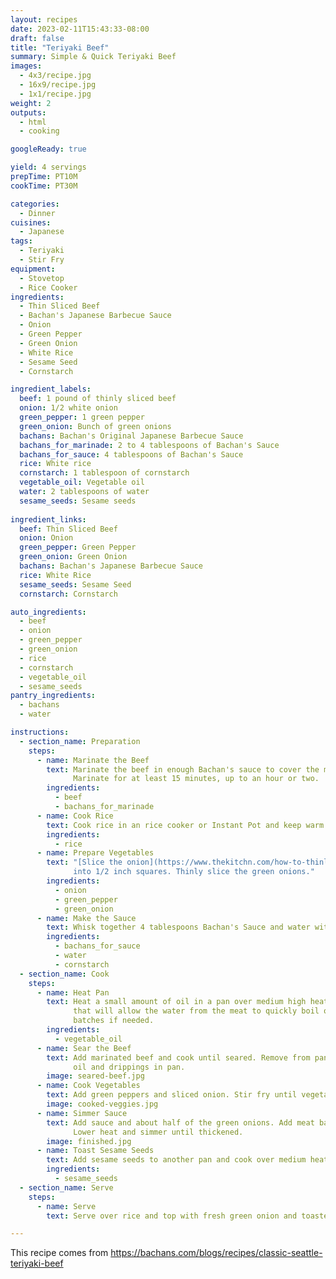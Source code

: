```yaml
---
layout: recipes
date: 2023-02-11T15:43:33-08:00
draft: false
title: "Teriyaki Beef"
summary: Simple & Quick Teriyaki Beef
images:
  - 4x3/recipe.jpg
  - 16x9/recipe.jpg
  - 1x1/recipe.jpg
weight: 2
outputs:
  - html
  - cooking

googleReady: true

yield: 4 servings
prepTime: PT10M
cookTime: PT30M

categories:
  - Dinner
cuisines:
  - Japanese
tags:
  - Teriyaki
  - Stir Fry
equipment:
  - Stovetop
  - Rice Cooker
ingredients:
  - Thin Sliced Beef
  - Bachan's Japanese Barbecue Sauce
  - Onion
  - Green Pepper
  - Green Onion
  - White Rice
  - Sesame Seed
  - Cornstarch

ingredient_labels:
  beef: 1 pound of thinly sliced beef
  onion: 1/2 white onion
  green_pepper: 1 green pepper
  green_onion: Bunch of green onions
  bachans: Bachan's Original Japanese Barbecue Sauce
  bachans_for_marinade: 2 to 4 tablespoons of Bachan's Sauce
  bachans_for_sauce: 4 tablespoons of Bachan's Sauce
  rice: White rice
  cornstarch: 1 tablespoon of cornstarch
  vegetable_oil: Vegetable oil
  water: 2 tablespoons of water
  sesame_seeds: Sesame seeds
  
ingredient_links:
  beef: Thin Sliced Beef
  onion: Onion
  green_pepper: Green Pepper
  green_onion: Green Onion
  bachans: Bachan's Japanese Barbecue Sauce
  rice: White Rice
  sesame_seeds: Sesame Seed
  cornstarch: Cornstarch

auto_ingredients:
  - beef
  - onion
  - green_pepper
  - green_onion
  - rice
  - cornstarch
  - vegetable_oil
  - sesame_seeds
pantry_ingredients:
  - bachans
  - water

instructions:
  - section_name: Preparation
    steps:
      - name: Marinate the Beef
        text: Marinate the beef in enough Bachan's sauce to cover the meat (2 to 4 tablespoons).
              Marinate for at least 15 minutes, up to an hour or two.
        ingredients:
          - beef
          - bachans_for_marinade
      - name: Cook Rice
        text: Cook rice in an rice cooker or Instant Pot and keep warm until ready to serve.
        ingredients:
          - rice
      - name: Prepare Vegetables
        text: "[Slice the onion](https://www.thekitchn.com/how-to-thinly-slice-an-onion-109536). Cut the green pepper 
              into 1/2 inch squares. Thinly slice the green onions."
        ingredients:
          - onion
          - green_pepper
          - green_onion
      - name: Make the Sauce
        text: Whisk together 4 tablespoons Bachan's Sauce and water with cornstarch.
        ingredients:
          - bachans_for_sauce
          - water
          - cornstarch
  - section_name: Cook
    steps:
      - name: Heat Pan
        text: Heat a small amount of oil in a pan over medium high heat. Be sure to use a large enough pan
              that will allow the water from the meat to quickly boil off. Cook meat in multiple
              batches if needed.
        ingredients:
          - vegetable_oil
      - name: Sear the Beef
        text: Add marinated beef and cook until seared. Remove from pan and set aside keeping
              oil and drippings in pan.
        image: seared-beef.jpg
      - name: Cook Vegetables
        text: Add green peppers and sliced onion. Stir fry until vegetables are charred and cooked.
        image: cooked-veggies.jpg
      - name: Simmer Sauce
        text: Add sauce and about half of the green onions. Add meat back into the pan. 
              Lower heat and simmer until thickened.
        image: finished.jpg
      - name: Toast Sesame Seeds
        text: Add sesame seeds to another pan and cook over medium heat until toasted.
        ingredients:
          - sesame_seeds
  - section_name: Serve
    steps:
      - name: Serve
        text: Serve over rice and top with fresh green onion and toasted sesame seeds.

---
```


This recipe comes from https://bachans.com/blogs/recipes/classic-seattle-teriyaki-beef
